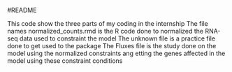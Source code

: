 #README

This code show the three parts of my coding in the internship
The file names normalized_counts.rmd is the R code done to normalized the RNA-seq data used to constraint the model
The unknown file is a practice file done to get used to the package
The Fluxes file is the study done on the model using the normalized constraints ang etting the genes affected in the model using these constraint conditions
